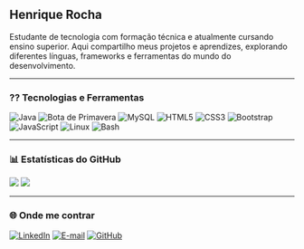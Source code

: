 ## Henrique Rocha

Estudante de tecnologia com formação técnica e atualmente cursando ensino superior. Aqui compartilho meus projetos e aprendizes, explorando diferentes línguas, frameworks e ferramentas do mundo do desenvolvimento.

---

### ?? Tecnologias e Ferramentas

<div estilo="exibição: flex; embrulho flexível: embrulhar; lacuna: 10px;">
  <img alt="Java" título="Java" largura="40px" src="https://cdn.jsdelivr.net/gh/devicons/devicon/icons/java/java-original.svg" />
  <img alt="Bota de Primavera" título="Bota de Primavera" largura="40px" src="https://cdn.jsdelivr.net/gh/devicons/devicon/icons/spring/spring-original.svg" />
  <img alt="MySQL" título="MySQL" largura="40px" src="https://cdn.jsdelivr.net/gh/devicons/devicon/icons/mysql/mysql-original.svg" />
  <img alt="HTML5" título="HTML5" largura="40px" src="https://cdn.jsdelivr.net/gh/devicons/devicon/icons/html5/html5-original.svg" />
  <img alt="CSS3" título="CSS3" largura="40px" src="https://cdn.jsdelivr.net/gh/devicons/devicon/icons/css3/css3-original.svg" />
  <img alt="Bootstrap" título="Bootstrap" largura="40px" src="https://cdn.jsdelivr.net/gh/devicons/devicon/icons/bootstrap/bootstrap-original.svg" />
  <img alt="JavaScript" título="JavaScript" largura="40px" src="https://cdn.jsdelivr.net/gh/devicons/devicon/icons/javascript/javascript-original.svg" />
  <img alt="Linux" título="Linux" largura="40px" src="https://cdn.jsdelivr.net/gh/devicons/devicon/icons/linux/linux-original.svg" />
  <img alt="Bash" título="Bash" largura="40px" src="https://cdn.jsdelivr.net/gh/devicons/devicon/icons/bash/bash-original.svg" />
</div>

---

### 📊 Estatísticas do GitHub

<div alinhar="esquerda">
  <img alta="180em" src="https://github-readme-stats.vercel.app/api?username=Shakalinux&mostrar_icons=true&tema=tokyonight&incluir_all_commits=true&localidade=pt-br" />
  <img alta="180em" src="https://github-readme-stats.vercel.app/api/top-langs/?username=Shakalinux&tema=tokyonight&layout=compacto&custom_title=Tecnologias&langs_count=9" />
</div>

---

### 🌐 Onde me contrar

[![LinkedIn](https://img.shields.io/badge/-LinkedIn-0A66C2?style=for-the-badge&logo=linkedin&logoColor=white)](https://www.linkedin.com/in/ohhenriquerocha/)
[![E-mail](https://img.shields.io/badge/E--mail-0078D4?style=for-the-badge&logo=microsoft-outlook&logoColor=white)](mailto:hrprocha3@outlook.com)
[![GitHub](https://img.shields.io/badge/GitHub-100000?style=for-the-badge&logo=github&logoColor=white)](https://github.com/Shakalinux)
